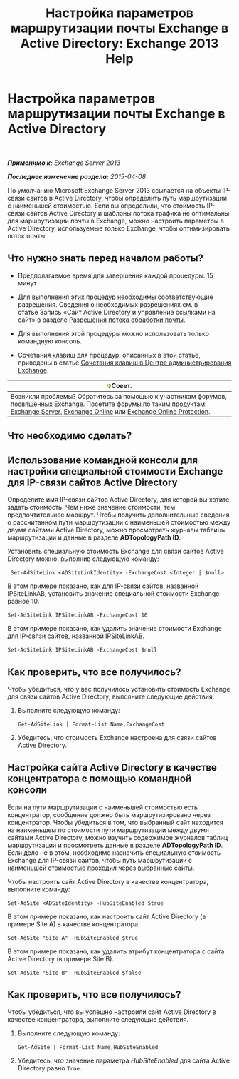 ﻿---
title: 'Настройка параметров маршрутизации почты Exchange в Active Directory: Exchange 2013 Help'
TOCTitle: Настройка параметров маршрутизации почты Exchange в Active Directory
ms:assetid: d01f8545-c201-4a96-be39-ed4c7008afcf
ms:mtpsurl: https://technet.microsoft.com/ru-ru/library/JJ674705(v=EXCHG.150)
ms:contentKeyID: 50489254
ms.date: 04/30/2018
mtps_version: v=EXCHG.150
ms.translationtype: HT
---

# Настройка параметров маршрутизации почты Exchange в Active Directory

 

_**Применимо к:** Exchange Server 2013_

_**Последнее изменение раздела:** 2015-04-08_

По умолчанию Microsoft Exchange Server 2013 ссылается на объекты IP-связи сайтов в Active Directory, чтобы определить путь маршрутизации с наименьшей стоимостью. Если вы определили, что стоимость IP-связи сайтов Active Directory и шаблоны потока трафика не оптимальны для маршрутизации почты в Exchange, можно настроить параметры в Active Directory, используемые только Exchange, чтобы оптимизировать поток почты.

## Что нужно знать перед началом работы?

  - Предполагаемое время для завершения каждой процедуры: 15 минут

  - Для выполнения этих процедур необходимы соответствующие разрешения. Сведения о необходимых разрешениях см. в статье Запись «Сайт Active Directory и управление ссылками на сайт» в разделе [Разрешения потока обработки почты](mail-flow-permissions-exchange-2013-help.md).

  - Для выполнения этой процедуры можно использовать только командную консоль.

  - Сочетания клавиш для процедур, описанных в этой статье, приведены в статье [Сочетания клавиш в Центре администрирования Exchange](keyboard-shortcuts-in-the-exchange-admin-center-exchange-online-protection-help.md).

<table>
<thead>
<tr class="header">
<th><img src="images/Bb124558.tip(EXCHG.150).gif" title="Совет" alt="Совет" />Совет.</th>
</tr>
</thead>
<tbody>
<tr class="odd">
<td>Возникли проблемы? Обратитесь за помощью к участникам форумов, посвященных Exchange. Посетите форумы по таким продуктам: <a href="https://go.microsoft.com/fwlink/p/?linkid=60612">Exchange Server</a>, <a href="https://go.microsoft.com/fwlink/p/?linkid=267542">Exchange Online</a> или <a href="https://go.microsoft.com/fwlink/p/?linkid=285351">Exchange Online Protection</a>.</td>
</tr>
</tbody>
</table>


## Что необходимо сделать?

## Использование командной консоли для настройки специальной стоимости Exchange для IP-связи сайтов Active Directory

Определите имя IP-связи сайтов Active Directory, для которой вы хотите задать стоимость. Чем ниже значение стоимости, тем предпочтительнее маршрут. Чтобы получить дополнительные сведения о рассчитанном пути маршрутизации с наименьшей стоимостью между двумя сайтами Active Directory, можно просмотреть журналы таблицы маршрутизации и данные в разделе **ADTopologyPath ID**.

Установить специальную стоимость Exchange для связи сайтов Active Directory можно, выполнив следующую команду:

``` 
 Set-AdSiteLink <ADSiteLinkIdentity> -ExchangeCost <Integer | $null>
```

В этом примере показано, как для IP-связи сайтов, названной IPSiteLinkAB, установить значение специальной стоимости Exchange равное 10.

    Set-AdSiteLink IPSiteLinkAB -ExchangeCost 10

В этом примере показано, как удалить значение стоимости Exchange для IP-связи сайтов, названной IPSiteLinkAB.

    Set-AdSiteLink IPSiteLinkAB -ExchangeCost $null

## Как проверить, что все получилось?

Чтобы убедиться, что у вас получилось установить стоимость Exchange для связи сайтов Active Directory, выполните следующие действия.

1.  Выполните следующую команду:
    
        Get-AdSiteLink | Format-List Name,ExchangeCost

2.  Убедитесь, что стоимость Exchange настроена для связи сайтов Active Directory.

## Настройка сайта Active Directory в качестве концентратора с помощью командной консоли

Если на пути маршрутизации с наименьшей стоимостью есть концентратор, сообщение должно быть маршрутизировано через концентратор. Чтобы убедиться в том, что выбранный сайт находится на наименьшем по стоимости пути маршрутизации между двумя сайтами Active Directory, можно изучить содержимое журналов таблиц маршрутизации и просмотреть данные в разделе **ADTopologyPath ID**. Если дело не в этом, необходимо назначить специальную стоимость Exchange для IP-связи сайтов, чтобы путь маршрутизации с наименьшей стоимостью проходил через выбранные сайты.

Чтобы настроить сайт Active Directory в качестве концентратора, выполните команду:

    Set-AdSite <ADSiteIdentity> -HubSiteEnabled $true

В этом примере показано, как настроить сайт Active Directory (в примере Site A) в качестве концентратора.

    Set-AdSite "Site A" -HubSiteEnabled $true

В этом примере показано, как удалить атрибут концентратора с сайта Active Directory (в примере Site B).

    Set-AdSite "Site B" -HubSiteEnabled $false

## Как проверить, что все получилось?

Чтобы убедиться, что вы успешно настроили сайт Active Directory в качестве концентратора, выполните следующие действия.

1.  Выполните следующую команду:
    
        Get-AdSite | Format-List Name,HubSiteEnabled

2.  Убедитесь, что значение параметра *HubSiteEnabled* для сайта Active Directory равно `True`.

